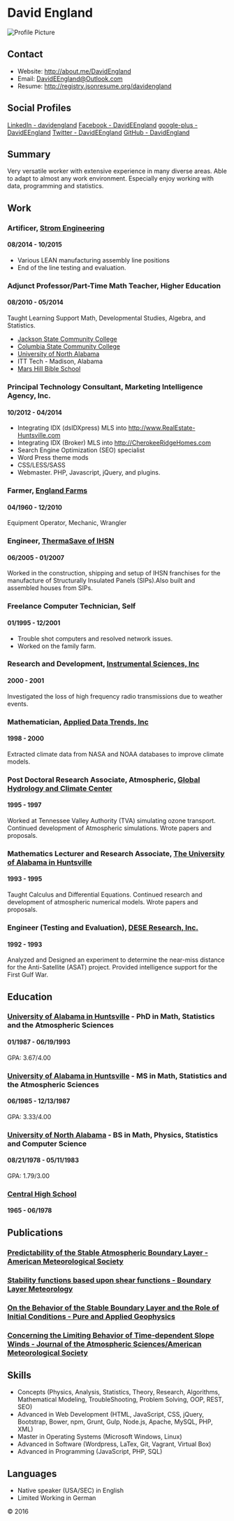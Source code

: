 # David England

![Profile Picture](https://media.licdn.com/mpr/mprx/0_OPQTE-z_17C7p9jkKnBYElFi1Hc7yvukpNtOElFO2DiY_AUXtvnSXAPrjQBl0tSe0Kkx59JoZRAX)

## Contact

- Website:  <http://about.me/DavidEngland>
- Email:  <DavidEEngland@Outlook.com>
- Resume:  <http://registry.jsonresume.org/davidengland>

## Social Profiles

[LinkedIn - davidengland](https://www.linkedin.com/in/davidengland)
[Facebook - DavidEEngland](https://www.facebook.com/DavidEEngland)
[google-plus - DavidEEngland](https://plus.google.com/u/0/+DavidEngland/)
[Twitter - DavidEEngland](http://twitter.com/DavidEEngland)
[GitHub - DavidEngland](https://github.com/DavidEngland)

## Summary

Very versatile worker with extensive experience in many diverse areas. Able to adapt to almost any work environment. Especially enjoy working with data, programming and statistics.

## Work

### Artificer, [Strom Engineering](http://www.stromengineering.com/)
#### 08/2014 - 10/2015

- Various LEAN manufacturing assembly line positions
- End of the line testing and evaluation.

### Adjunct Professor/Part-Time Math Teacher, Higher Education
#### 08/2010 - 05/2014

Taught Learning Support Math, Developmental Studies, Algebra, and Statistics.

- [Jackson State Community College](http://jscc.edu)
- [Columbia State Community College](http://columbiastate.edu)
- [University of North Alabama](http://una.edu)
- ITT Tech - Madison, Alabama
- [Mars Hill Bible School](http://mhbs.org)

### Principal Technology Consultant, Marketing Intelligence Agency, Inc.
#### 10/2012 - 04/2014

- Integrating IDX (dsIDXpress) MLS into <http://www.RealEstate-Huntsville.com>
- Integrating IDX (Broker) MLS into <http://CherokeeRidgeHomes.com>
- Search Engine Optimization (SEO) specialist
- Word Press theme mods
- CSS/LESS/SASS
- Webmaster. PHP, Javascript, jQuery, and plugins.

### Farmer, [England Farms](https://www.facebook.com/England-Farms-357539910988780/)
#### 04/1960 - 12/2010

Equipment Operator, Mechanic, Wrangler

### Engineer, [ThermaSave of IHSN](http://ThermaSave.us)
#### 06/2005 - 01/2007

Worked in the construction, shipping and setup of IHSN franchises for the manufacture of Structurally Insulated Panels (SIPs).Also built and assembled houses from SIPs.

### Freelance Computer Technician, Self
#### 01/1995 - 12/2001

- Trouble shot computers and resolved network issues.
- Worked on the family farm.

### Research and Development, [Instrumental Sciences, Inc](http://www.insciences.com/)
#### 2000 - 2001

Investigated the loss of high frequency radio transmissions due to weather events.

### Mathematician, [Applied Data Trends, Inc](http://www.adt-it.com)
#### 1998 - 2000

Extracted climate data from NASA and NOAA databases to improve climate models.

### Post Doctoral Research Associate, Atmospheric, [Global Hydrology and Climate Center](http://www.ghcc.msfc.nasa.gov/)
#### 1995 - 1997

Worked at Tennessee Valley Authority (TVA) simulating ozone transport. Continued development of Atmospheric simulations. Wrote papers and proposals.

### Mathematics Lecturer and Research Associate, [The University of Alabama in Huntsville](http://www.uah.edu)
#### 1993 - 1995

Taught Calculus and Differential Equations. Continued research and development of atmospheric numerical models. Wrote papers and proposals.

### Engineer (Testing and Evaluation), [DESE Research, Inc.](http://www.dese.com/)
#### 1992 - 1993

Analyzed and Designed an experiment to determine the near-miss distance for the Anti-Satellite (ASAT) project. Provided intelligence support for the First Gulf War.

## Education

### [University of Alabama in Huntsville](http://www.uah.edu) - PhD in Math, Statistics and the Atmospheric Sciences
#### 01/1987 - 06/19/1993

GPA: 3.67/4.00

### [University of Alabama in Huntsville](http://www.uah.edu) - MS in Math, Statistics and the Atmospheric Sciences
#### 06/1985 - 12/13/1987

GPA: 3.33/4.00

### [University of North Alabama](http://www.una.edu) - BS in Math, Physics, Statistics and Computer Science
#### 08/21/1978 - 05/11/1983

GPA: 1.79/3.00

### [Central High School](http://central.lch.schoolinsites.com/)
#### 1965 - 06/1978

## Publications

### [Predictability of the Stable Atmospheric Boundary Layer - American Meteorological Society](http://journals.ametsoc.org/doi/abs/10.1175/1520-0469%281995%29052%3C1602%3APOTSAB%3E2.0.CO%3B2)

### [Stability functions based upon shear functions - Boundary Layer Meteorology](http://link.springer.com/article/10.1007%2FBF00715713)

### [On the Behavior of the Stable Boundary Layer and the Role of Initial Conditions - Pure and Applied Geophysics](http://link.springer.com/article/10.1007%2Fs00024-005-2694-7)

### [Concerning the Limiting Behavior of Time-dependent Slope Winds - Journal of the Atmospheric Sciences/American Meteorological Society](http://journals.ametsoc.org/doi/abs/10.1175/1520-0469%281993%29050%3C1610%3ACTLBOT%3E2.0.CO%3B2)

## Skills

- Concepts (Physics, Analysis, Statistics, Theory, Research, Algorithms, Mathematical Modeling, TroubleShooting, Problem Solving, OOP, REST, SEO)
- Advanced in Web Development (HTML, JavaScript, CSS, jQuery, Bootstrap, Bower, npm, Grunt, Gulp, Node.js, Apache, MySQL, PHP, XML)
- Master in Operating Systems (Microsoft Windows, Linux)
- Advanced in Software (Wordpress, LaTex, Git, Vagrant, Virtual Box)
- Advanced in Programming (JavaScript, PHP, SQL)

## Languages

- Native speaker (USA/SEC) in English
- Limited Working in German

&copy; 2016
